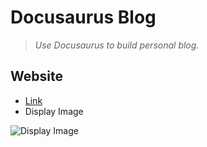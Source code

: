 # Docusaurus Blog

> _Use Docusaurus to build personal blog._

## Website

- [Link](https://pitt-docusaurus.netlify.app/)
- Display Image

![Display Image](https://i.imgur.com/g3maWBt.png)
